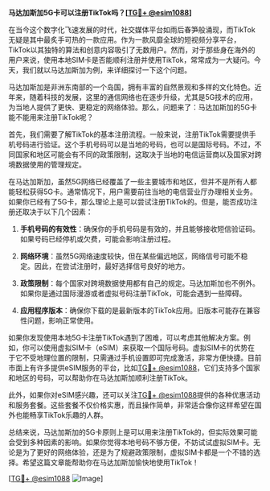 **马达加斯加5G卡可以注册TikTok吗？[[TG💪+ @esim1088](https://t.me/s/esim1088)]**

在当今这个数字化飞速发展的时代，社交媒体平台如雨后春笋般涌现，而TikTok无疑是其中最炙手可热的一款应用。作为一款风靡全球的短视频分享平台，TikTok以其独特的算法和创意内容吸引了无数用户。然而，对于那些身在海外的用户来说，使用本地SIM卡是否能顺利注册并使用TikTok，常常成为一大疑问。今天，我们就以马达加斯加为例，来详细探讨一下这个问题。

马达加斯加是非洲东南部的一个岛国，拥有丰富的自然景观和多样的文化特色。近年来，随着科技的发展，这里的通信网络也在逐步升级，尤其是5G技术的应用，为当地人提供了更快、更稳定的网络体验。那么，问题来了：马达加斯加的5G卡能不能用来注册TikTok呢？

首先，我们需要了解TikTok的基本注册流程。一般来说，注册TikTok需要提供手机号码进行验证。这个手机号码可以是当地的号码，也可以是国际号码。不过，不同国家和地区可能会有不同的政策限制，这取决于当地的电信运营商以及国家对跨境数据使用的管理规定。

在马达加斯加，虽然5G网络已经覆盖了一些主要城市和地区，但并不是所有人都能轻松获得5G卡。通常情况下，用户需要前往当地的电信营业厅办理相关业务。如果你已经有了5G卡，那么理论上是可以尝试注册TikTok的。但是，能否成功注册还取决于以下几个因素：

1. **手机号码的有效性**：确保你的手机号码是有效的，并且能够接收短信验证码。如果号码已经停机或欠费，可能会影响注册过程。
   
2. **网络环境**：虽然5G网络速度较快，但在某些偏远地区，网络信号可能不稳定。因此，在尝试注册时，最好选择信号良好的地方。

3. **政策限制**：每个国家对跨境数据使用都有自己的规定。马达加斯加也不例外。如果你是通过国际漫游或者虚拟号码注册TikTok，可能会遇到一些障碍。

4. **应用程序版本**：确保你下载的是最新版本的TikTok应用。旧版本可能存在兼容性问题，影响正常使用。

如果你发现使用本地5G卡注册TikTok遇到了困难，可以考虑其他解决方案。例如，你可以使用虚拟SIM卡（eSIM）来获取一个国际号码。虚拟SIM卡的优势在于它不受地理位置的限制，只需通过手机设置即可完成激活，非常方便快捷。目前市面上有许多提供eSIM服务的平台，比如[TG💪+ @esim1088](https://t.me/s/esim1088)，它们支持多个国家和地区的号码，可以帮助你在马达加斯加顺利注册TikTok。

此外，如果你对eSIM感兴趣，还可以关注[TG💪+ @esim1088](https://t.me/s/esim1088)提供的各种优惠活动和服务套餐。这些套餐不仅价格实惠，而且操作简单，非常适合像你这样希望在国外也能畅享TikTok乐趣的人群。

总结来说，马达加斯加的5G卡原则上是可以用来注册TikTok的，但实际效果可能会受到多种因素的影响。如果你觉得本地号码不够方便，不妨试试虚拟SIM卡。无论是为了更好的网络体验，还是为了规避政策限制，虚拟SIM卡都是一个不错的选择。希望这篇文章能帮助你在马达加斯加愉快地使用TikTok！

[[TG💪+ @esim1088](https://t.me/s/esim1088) ![Image](https://i.postimg.cc/4NQfJmqS/Snipaste-2025-05-13-00-14-12.png)]